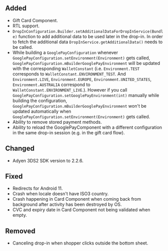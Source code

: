 [//]: # (This file will be used for the release notes on GitHub when publishing.)
[//]: # (Types of changes: `Added` `Changed` `Deprecated` `Removed` `Fixed` `Security`)
[//]: # (Example:)
[//]: # (## Added)
[//]: # ( - New payment method)
[//]: # (## Changed)
[//]: # ( - DropIn service's package changed from `com.adyen.dropin` to `com.adyen.dropin.services`)
[//]: # ( # Deprecated)
[//]: # ( - Configurations public constructor are deprecated, please use each Configuration's builder to make a Configuration object)

## Added
- Gift Card Component.
- RTL support.
- `DropInConfiguration.Builder.setAdditionalDataForDropInService(Bundle)` function to add additional data to be used later in the drop-in. In order to fetch the additional data `DropInService.getAdditionalData()` needs to be called.
- While building a `GooglePayConfiguration` whenever `GooglePayConfiguration.setEnvironment(Environment)` gets called, `GooglePayConfiguration.mBuilderGooglePayEnvironment` will be updated with the corresponding `WalletConstant` (i.e. `Environment.TEST` corresponds to `WalletConstant.ENVIRONMENT_TEST`. And `Environment.LIVE`, `Environment.EUROPE`, `Environment.UNITED_STATES`, `Environment.AUSTRALIA` correspond to `WalletConstant.ENVIRONMENT_LIVE`.). However if you call `GooglePayConfiguration.setGooglePayEnvironment(int)` manually while building the configuration, `GooglePayConfiguration.mBuilderGooglePayEnvironment` won't be updated automatically when `GooglePayConfiguration.setEnvironment(Environment)` gets called.
- Ability to remove stored payment methods.
- Ability to reload the GooglePayComponent with a different configuration in the same drop-in session (e.g. in the gift card flow).

## Changed
- Adyen 3DS2 SDK version to 2.2.6.

## Fixed
- Redirects for Android 11.
- Crash when locale doesn't have ISO3 country.
- Crash happening in Card Component when coming back from background after activity has been destroyed by OS.
- CVC and expiry date in Card Component not being validated when empty.

## Removed
- Canceling drop-in when shopper clicks outside the bottom sheet.